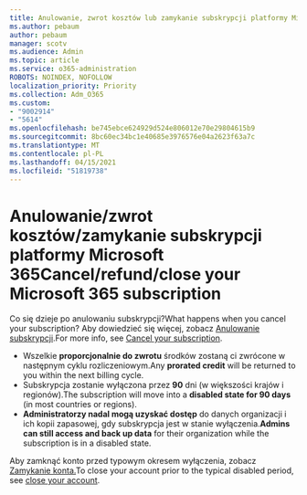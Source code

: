 ```yaml
---
title: Anulowanie, zwrot kosztów lub zamykanie subskrypcji platformy Microsoft 365
ms.author: pebaum
author: pebaum
manager: scotv
ms.audience: Admin
ms.topic: article
ms.service: o365-administration
ROBOTS: NOINDEX, NOFOLLOW
localization_priority: Priority
ms.collection: Adm_O365
ms.custom:
- "9002914"
- "5614"
ms.openlocfilehash: be745ebce624929d524e806012e70e29804615b9
ms.sourcegitcommit: 8bc60ec34bc1e40685e3976576e04a2623f63a7c
ms.translationtype: MT
ms.contentlocale: pl-PL
ms.lasthandoff: 04/15/2021
ms.locfileid: "51819738"
---
```

# <a name="cancelrefundclose-your-microsoft-365-subscription"></a><span data-ttu-id="4ec3a-102">Anulowanie/zwrot kosztów/zamykanie subskrypcji platformy Microsoft 365</span><span class="sxs-lookup"><span data-stu-id="4ec3a-102">Cancel/refund/close your Microsoft 365 subscription</span></span>

<span data-ttu-id="4ec3a-103">Co się dzieje po anulowaniu subskrypcji?</span><span class="sxs-lookup"><span data-stu-id="4ec3a-103">What happens when you cancel your subscription?</span></span> <span data-ttu-id="4ec3a-104">Aby dowiedzieć się więcej, zobacz [Anulowanie subskrypcji](https://docs.microsoft.com/microsoft-365/commerce/subscriptions/cancel-your-subscription?view=o365-worldwide).</span><span class="sxs-lookup"><span data-stu-id="4ec3a-104">For more info, see [Cancel your subscription](https://docs.microsoft.com/microsoft-365/commerce/subscriptions/cancel-your-subscription?view=o365-worldwide).</span></span>

- <span data-ttu-id="4ec3a-105">Wszelkie **proporcjonalnie do zwrotu** środków zostaną ci zwrócone w następnym cyklu rozliczeniowym.</span><span class="sxs-lookup"><span data-stu-id="4ec3a-105">Any **prorated credit** will be returned to you within the next billing cycle.</span></span>
- <span data-ttu-id="4ec3a-106">Subskrypcja zostanie wyłączona przez **90** dni (w większości krajów i regionów).</span><span class="sxs-lookup"><span data-stu-id="4ec3a-106">The subscription will move into a **disabled state for 90 days** (in most countries or regions).</span></span>
- <span data-ttu-id="4ec3a-107">**Administratorzy nadal mogą uzyskać dostęp** do danych organizacji i ich kopii zapasowej, gdy subskrypcja jest w stanie wyłączenia.</span><span class="sxs-lookup"><span data-stu-id="4ec3a-107">**Admins can still access and back up data** for their organization while the subscription is in a disabled state.</span></span>

<span data-ttu-id="4ec3a-108">Aby zamknąć konto przed typowym okresem wyłączenia, zobacz [Zamykanie konta.](https://docs.microsoft.com/microsoft-365/commerce/close-your-account?view=o365-worldwide)</span><span class="sxs-lookup"><span data-stu-id="4ec3a-108">To close your account prior to the typical disabled period, see [close your account](https://docs.microsoft.com/microsoft-365/commerce/close-your-account?view=o365-worldwide).</span></span>
